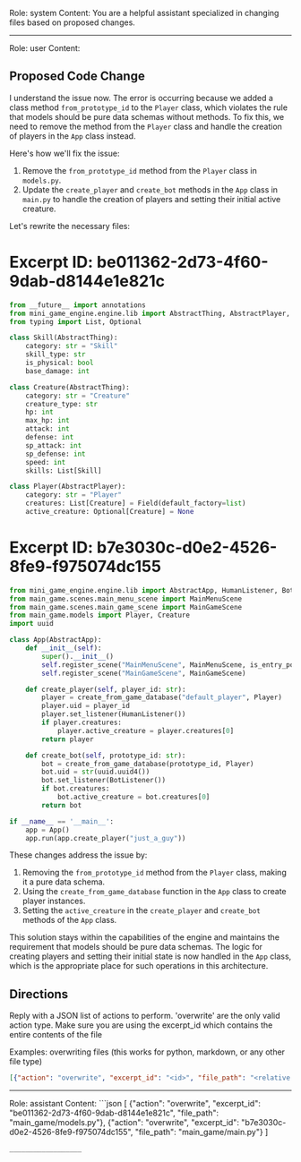 Role: system
Content: You are a helpful assistant specialized in changing files based on proposed changes.
__________________
Role: user
Content: 
## Proposed Code Change
I understand the issue now. The error is occurring because we added a class method `from_prototype_id` to the `Player` class, which violates the rule that models should be pure data schemas without methods. To fix this, we need to remove the method from the `Player` class and handle the creation of players in the `App` class instead.

Here's how we'll fix the issue:

1. Remove the `from_prototype_id` method from the `Player` class in `models.py`.
2. Update the `create_player` and `create_bot` methods in the `App` class in `main.py` to handle the creation of players and setting their initial active creature.

Let's rewrite the necessary files:

# Excerpt ID: be011362-2d73-4f60-9dab-d8144e1e821c
```python main_game/models.py
from __future__ import annotations
from mini_game_engine.engine.lib import AbstractThing, AbstractPlayer, Field
from typing import List, Optional

class Skill(AbstractThing):
    category: str = "Skill"
    skill_type: str
    is_physical: bool
    base_damage: int

class Creature(AbstractThing):
    category: str = "Creature"
    creature_type: str
    hp: int
    max_hp: int
    attack: int
    defense: int
    sp_attack: int
    sp_defense: int
    speed: int
    skills: List[Skill]

class Player(AbstractPlayer):
    category: str = "Player"
    creatures: List[Creature] = Field(default_factory=list)
    active_creature: Optional[Creature] = None
```

# Excerpt ID: b7e3030c-d0e2-4526-8fe9-f975074dc155
```python main_game/main.py
from mini_game_engine.engine.lib import AbstractApp, HumanListener, BotListener, create_from_game_database
from main_game.scenes.main_menu_scene import MainMenuScene
from main_game.scenes.main_game_scene import MainGameScene
from main_game.models import Player, Creature
import uuid

class App(AbstractApp):
    def __init__(self):
        super().__init__()
        self.register_scene("MainMenuScene", MainMenuScene, is_entry_point=True)
        self.register_scene("MainGameScene", MainGameScene)

    def create_player(self, player_id: str):
        player = create_from_game_database("default_player", Player)
        player.uid = player_id
        player.set_listener(HumanListener())
        if player.creatures:
            player.active_creature = player.creatures[0]
        return player

    def create_bot(self, prototype_id: str):
        bot = create_from_game_database(prototype_id, Player)
        bot.uid = str(uuid.uuid4())
        bot.set_listener(BotListener())
        if bot.creatures:
            bot.active_creature = bot.creatures[0]
        return bot

if __name__ == '__main__':
    app = App()
    app.run(app.create_player("just_a_guy"))
```

These changes address the issue by:

1. Removing the `from_prototype_id` method from the `Player` class, making it a pure data schema.
2. Using the `create_from_game_database` function in the `App` class to create player instances.
3. Setting the `active_creature` in the `create_player` and `create_bot` methods of the `App` class.

This solution stays within the capabilities of the engine and maintains the requirement that models should be pure data schemas. The logic for creating players and setting their initial state is now handled in the `App` class, which is the appropriate place for such operations in this architecture.

## Directions
Reply with a JSON list of actions to perform. 'overwrite' are the only valid action type. 
Make sure you are using the excerpt_id which contains the entire contents of the file

Examples:
overwriting files (this works for python, markdown, or any other file type)
```json output_example1
[{"action": "overwrite", "excerpt_id": "<id>", "file_path": "<relative file path>"}]
```

__________________
Role: assistant
Content: ```json
[
    {"action": "overwrite", "excerpt_id": "be011362-2d73-4f60-9dab-d8144e1e821c", "file_path": "main_game/models.py"},
    {"action": "overwrite", "excerpt_id": "b7e3030c-d0e2-4526-8fe9-f975074dc155", "file_path": "main_game/main.py"}
]
```
__________________
